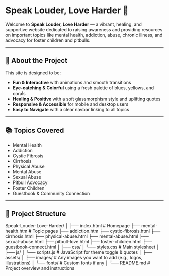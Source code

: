 # Speak Louder, Love Harder 🌟

Welcome to **Speak Louder, Love Harder** — a vibrant, healing, and supportive website dedicated to raising awareness and providing resources on important topics like mental health, addiction, abuse, chronic illness, and advocacy for foster children and pitbulls.

---

## 🌈 About the Project

This site is designed to be:

- **Fun & Interactive** with animations and smooth transitions  
- **Eye-catching & Colorful** using a fresh palette of blues, yellows, and corals  
- **Healing & Positive** with a soft glassmorphism style and uplifting quotes  
- **Responsive & Accessible** for mobile and desktop users  
- **Easy to Navigate** with a clear navbar linking to all topics  

---

## 📚 Topics Covered

- Mental Health  
- Addiction  
- Cystic Fibrosis  
- Cirrhosis  
- Physical Abuse  
- Mental Abuse  
- Sexual Abuse  
- Pitbull Advocacy  
- Foster Children  
- Guestbook & Community Connection  

---

## 📁 Project Structure

Speak-Louder-Love-Harder/
│
├── index.html                # Homepage
├── mental-health.htm         # Topic pages
├── addiction.htm
├── cystic-fibrosis.html
├── cirrhosis.html
├── physical-abuse.html
├── mental-abuse.html
├── sexual-abuse.html
├── pitbull-love.html
├── foster-children.html
├── guestbook-connect.html
│
├── css/
│   └── styles.css            # Main stylesheet
│
├── js/
│   └── scripts.js            # JavaScript for theme toggle & quotes
│
├── assets/
│   ├── images/               # Any images you want to add (e.g., logos, illustrations)
│   └── fonts/                # Custom fonts if any
│
└── README.md                 # Project overview and instructions